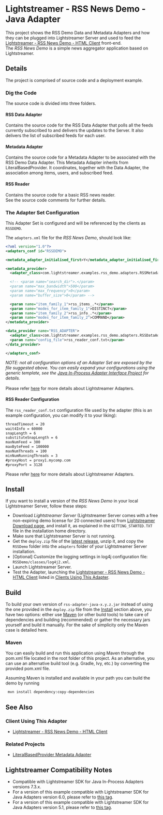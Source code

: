 # Lightstreamer - RSS News Demo - Java Adapter

<!-- START DESCRIPTION lightstreamer-example-rss-adapter-java -->

This project shows the RSS Demo Data and Metadata Adapters and how they can be plugged into Lightstreamer Server and used to feed the [Lightstreamer - RSS News Demo - HTML Client](https://github.com/Lightstreamer/Lightstreamer-example-RSS-client-javascript) front-end.<br>
The *RSS News Demo* is a simple news aggregator application based on Lightstreamer.

## Details

The project is comprised of source code and a deployment example. 

### Dig the Code

The source code is divided into three folders.

#### RSS Data Adapter

Contains the source code for the RSS Data Adapter that polls all the feeds currently subscribed to and delivers the updates to the Server. It also delivers the list of subscribed feeds for each user.

#### Metadata Adapter

Contains the source code for a Metadata Adapter to be associated with the RSS Demo Data Adapter. This Metadata Adapter inherits from LiteralBasedProvider. It coordinates, together with the Data Adapter, the association among items, users, and subscribed feed.
 
#### RSS Reader
 
Contains the source code for a basic RSS news reader.
 <br>
See the source code comments for further details.
<!-- END DESCRIPTION lightstreamer-example-rss-adapter-java -->

### The Adapter Set Configuration

This Adapter Set is configured and will be referenced by the clients as `RSSDEMO`. 

The `adapters.xml` file for the *RSS News Demo*, should look like:
```xml      
<?xml version="1.0"?>
<adapters_conf id="RSSDEMO">

<metadata_adapter_initialised_first>Y</metadata_adapter_initialised_first>

<metadata_provider>
  <adapter_class>com.lightstreamer.examples.rss_demo.adapters.RSSMetadataAdapter</adapter_class>

  <!-- <param name="search_dir">.</param> 
  <param name="max_bandwidth">500</param>
  <param name="max_frequency">0</param>
  <param name="buffer_size">0</param> -->

  <param name="item_family_1">rss_items_.*</param>
  <param name="modes_for_item_family_1">DISTINCT</param>
  <param name="item_family_2">rss_info_.*</param>
  <param name="modes_for_item_family_2">COMMAND</param>
</metadata_provider>

<data_provider name="RSS_ADAPTER">
  <adapter_class>com.lightstreamer.examples.rss_demo.adapters.RSSDataAdapter</adapter_class>
  <param name="config_file">rss_reader_conf.txt</param>
</data_provider>

</adapters_conf>
```

<i>NOTE: not all configuration options of an Adapter Set are exposed by the file suggested above. 
You can easily expand your configurations using the generic template, see the [Java In-Process Adapter Interface Project](https://github.com/Lightstreamer/Lightstreamer-lib-adapter-java-inprocess#configuration) for details.</i><br>
<br>
Please refer [here](https://lightstreamer.com/docs/ls-server/latest/General%20Concepts.pdf) for more details about Lightstreamer Adapters.

#### RSS Reader Configuration

The `rss_reader_conf.txt` configuration file used by the adapter (this is an example configuration, you can modify it to your liking):
```txt
threadTimeout = 20
wait4Info = 60000
snapLength = 6
substituteSnapLength = 6
maxNumFeed = 300
maxByteFeed = 100000
maxNumThreads = 100
minNumRunningThreads = 3
#proxyHost = proxy1.mycomp.com
#proxyPort = 3128
```

Please refer [here](https://lightstreamer.com/docs/ls-server/latest/General%20Concepts.pdf) for more details about Lightstreamer Adapters.<br>


## Install

If you want to install a version of the *RSS News Demo* in your local Lightstreamer Server, follow these steps:

* Download *Lightstreamer Server* (Lightstreamer Server comes with a free non-expiring demo license for 20 connected users) from [Lightstreamer Download page](https://lightstreamer.com/download/), and install it, as explained in the `GETTING_STARTED.TXT` file in the installation home directory.
* Make sure that Lightstreamer Server is not running.
* Get the `deploy.zip` file of the [latest release](https://github.com/Lightstreamer/Lightstreamer-example-RSS-adapter-java/releases), unzip it, and copy the `RSSDemo` folder into the `adapters` folder of your Lightstreamer Server installation.
* [Optional] Customize the logging settings in log4j configuration file: `RSSDemo/classes/log4j2.xml`.
* Launch Lightstreamer Server.
* Test the Adapter, launching the [Lightstreamer - RSS News Demo - HTML Client](https://github.com/Lightstreamer/Lightstreamer-example-RSS-client-javascript) listed in [Clients Using This Adapter](https://github.com/Lightstreamer/Lightstreamer-example-RSS-adapter-java#client-using-this-adapter).

## Build

To build your own version of `rss-adapter-java-x.y.z.jar` instead of using the one provided in the `deploy.zip` file from the [Install](https://github.com/Lightstreamer/Lightstreamer-example-RSS-adapter-java#install) section above, you have two options:
either use [Maven](https://maven.apache.org/) (or other build tools) to take care of dependencies and building (recommended) or gather the necessary jars yourself and build it manually.
For the sake of simplicity only the Maven case is detailed here.

### Maven

You can easily build and run this application using Maven through the pom.xml file located in the root folder of this project. As an alternative, you can use an alternative build tool (e.g. Gradle, Ivy, etc.) by converting the provided pom.xml file.

Assuming Maven is installed and available in your path you can build the demo by running
```sh 
 mvn install dependency:copy-dependencies 
```

## See Also

### Client Using This Adapter
<!-- START RELATED_ENTRIES -->

* [Lightstreamer - RSS News Demo - HTML Client](https://github.com/Lightstreamer/Lightstreamer-example-RSS-client-javascript)

<!-- END RELATED_ENTRIES -->

### Related Projects

* [LiteralBasedProvider Metadata Adapter](https://github.com/Lightstreamer/Lightstreamer-lib-adapter-java-inprocess#literalbasedprovider-metadata-adapter)

## Lightstreamer Compatibility Notes

- Compatible with Lightstreamer SDK for Java In-Process Adapters versions 7.3.x.
- For a version of this example compatible with Lightstreamer SDK for Java Adapters version 6.0, please refer to [this tag](https://github.com/Lightstreamer/Lightstreamer-example-RSS-adapter-java/tree/pre_mvn).
- For a version of this example compatible with Lightstreamer SDK for Java Adapters version 5.1, please refer to [this tag](https://github.com/Lightstreamer/Lightstreamer-example-RSS-adapter-java/tree/for_Lightstreamer_5.1).
